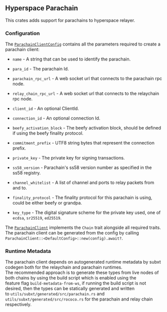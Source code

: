 ## Hyperspace Parachain

This crates adds support for parachains to hyperspace relayer.

### Configuration

The [`ParachainClientConfig`](/hyperspace/parachain/src/lib.rs#L133) contains all the parameters required to create a parachain client:  

- `name` - A string that can be used to identify the parachain.

- `para_id` - The parachain Id.

- `parachain_rpc_url` - A web socket url that connects to the parachain rpc node.

- `relay_chain_rpc_url` - A web socket url that connects to the relaychain rpc node.

- `client_id` - An optional ClientId.

- `connection_id` - An optional connection Id.

- `beefy_activation_block` - The beefy activation block, should be defined if using the beefy finality protocol.

- `commitment_prefix` - UTF8 string bytes that represent the connection prefix.

- `private_key` - The private key for signing transactions. 

- `ss58_version` - Parachain's ss58 version number as specified in the ss58 registry. 

- `channel_whitelist` - A list of channel and ports to relay packets from and to. 

- `finality_protocol` - The finality protocol for this parachain is using, could be either beefy or grandpa. 

- `key_type` - The digital signature scheme for the private key used, one of `ecdsa`, `sr25519`, `ed25519`.

The [`ParachainClient`](/hyperspace/parachain/src/lib.rs#L65) implements the `Chain` trait alongside all required traits.  
The parachain client can be generated from the config by calling `ParachainClient::<DefaultConfig>::new(config).await?`.


### Runtime Metadata

The parachain client depends on autogenerated runtime metadata by subxt codegen both for the relaychain and parachain runtimes.  
The recommended approach is to generate these types from live nodes of both chains by using the  build script which is enabled using the  
feature flag `build-metadata-from-ws`, if running the build script is not desired, then the types can be statically generated and written  
to `utils/subxt/generated/src/parachain.rs` and `utils/subxt/generated/src/rococo.rs` for the parachain and relay chain respectively.  






